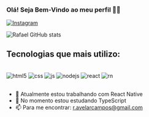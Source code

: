 ### Olá! Seja Bem-Vindo ao meu perfil 👊🏻

[![Instagram](https://img.shields.io/badge/Instagram-E4405F?style=for-the-badge&logo=instagram&logoColor=white)](https://www.instagram.com/rafael.avelarr/)

![Rafael GitHub stats](https://github-readme-stats.vercel.app/api?username=fael9202&show_icons=true&theme=dracula)

## Tecnologias que mais utilizo:

<div style="display: inline_block"><br/>
  <img align="center" alt="html5" src="https://img.shields.io/badge/HTML5-E34F26?style=for-the-badge&logo=html5&logoColor=white" />
  <img align="center" alt="css" src="https://img.shields.io/badge/CSS3-1572B6?style=for-the-badge&logo=css3&logoColor=whit" />
  <img align="center" alt="js" src="https://img.shields.io/badge/JavaScript-F7DF1E?style=for-the-badge&logo=javascript&logoColor=black" />
  <img align="center" alt="nodejs" src="https://img.shields.io/badge/Node.js-43853D?style=for-the-badge&logo=node.js&logoColor=white" />
  <img align="center" alt="react" src="https://img.shields.io/badge/React-20232A?style=for-the-badge&logo=react&logoColor=61DAFB" />
  <img align="center" alt="rn" src="https://img.shields.io/badge/React_Native-20232A?style=for-the-badge&logo=react&logoColor=61DAFB" />
</div> <br/>

- 🔭 Atualmente estou trabalhando com React Native
- 🌱 No momento estou estudando TypeScript
- 📫 Para me encontrar: r.avelarcampos@gmail.com

